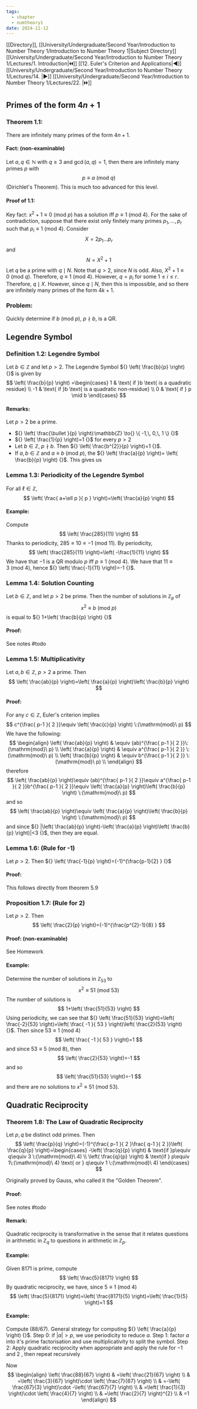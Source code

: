 ```yaml
---
tags:
  - chapter
  - numtheory1
date: 2024-11-12
---
```

[[Directory]], [[University/Undergraduate/Second Year/Introduction to Number Theory 1/Introduction to Number Theory 1|Subject Directory]]
[[University/Undergraduate/Second Year/Introduction to Number Theory 1/Lectures/1. Introduction|🞀🞀]] [[12. Euler's Criterion and Applications|◀]] [[University/Undergraduate/Second Year/Introduction to Number Theory 1/Lectures/14. |▶]] [[University/Undergraduate/Second Year/Introduction to Number Theory 1/Lectures/22. |🞂🞂]]
# 
## Primes of the form ${} 4n+1 {}$
### Theorem 1.1:
There are infinitely many primes of the form ${} 4n+1 {}$. 
#### Fact: (non-examinable)
Let ${} a,\, q \in \mathbb{N} {}$ with $q\geq 3$ and ${} \gcd(a,\, q)=1 {}$, then there are infinitely many primes ${} p$ with 
$$
p\equiv a \:(\mathrm{mod}\  q) 
$$
(Dirichlet's Theorem). This is much too advanced for this level.
#### Proof of 1.1: 
Key fact: ${} x^{2}+1\equiv 0\:(\mathrm{mod}\  p)  {}$ has a solution iff ${} p\equiv 1 \:(\mathrm{mod}\  4)  {}$. For the sake of contradiction, suppose that there exist only finitely many primes ${} p_{1},\,\dots,\,p_{r} {}$ such that ${} p_{i}\equiv 1\:(\mathrm{mod}\  4)  {}$. Consider
$$
X=2p_{1}\dots p_{r}
$$
and
$$
N=X^{2}+1
$$
Let $q$ be a prime with ${} q \mid N {}$. Note that $q>2 {}$, since $N {}$ is odd. Also, ${} X^{2}+1\equiv 0 \:(\mathrm{mod}\  q)  {}$. Therefore, ${} q\equiv 1 \:(\mathrm{mod}\  4)  {}$. However, ${} q=p_{i} {}$ for some $1\leq i\leq r$. Therefore, ${} q \mid X {}$. However, since $q \mid N {}$, then this is impossible, and so there are infinitely many primes of the form ${} 4k+1. {}$
### Problem:
Quickly determine if ${} b \:(\mathrm{mod}\  p)  {}$, ${} p \nmid b {}$, is a QR. 
## Legendre Symbol
### Definition 1.2: Legendre Symbol
Let ${} b \in \mathbb{Z} {}$ and let ${} p >2 {}$. The Legendre Symbol ${} \left( \frac{b}{p} \right) {}$ is given by
$$
\left( \frac{b}{p} \right) =\begin{cases}
1  & \text{ if }b \text{ is a quadratic residue} \\
-1  & \text{ if }b \text{ is a quadratic non-residue} \\
0 & \text{ if } p \mid b
\end{cases}
$$
#### Remarks:
Let ${} p>2 {}$ be a prime. 
- ${} \left( \frac{\bullet }{p}  \right):\mathbb{Z} \to{} \{ -1,\, 0,\, 1 \} {}$
- ${} \left( \frac{1}{p} \right)=1 {}$ for every $p>2 {}$
- Let ${} b \in \mathbb{Z} {}$, $p\nmid b$. Then ${} \left( \frac{b^{2}}{p} \right)=1 {}$. 
 - If ${} a,\, b \in \mathbb{Z} {}$ and ${} a\equiv b \:(\mathrm{mod}\  p)  {}$, the ${} \left( \frac{a}{p} \right)= \left( \frac{b}{p} \right) {}$. 
This gives us
### Lemma 1.3: Periodicity of the Legendre Symbol
For all ${} \ell \in  \mathbb{Z} {}$, 
$$
\left( \frac{ a+\ell p }{ p } \right)=\left( \frac{a}{p} \right)
$$
#### Example:
Compute
$$
\left( \frac{285}{11} \right)
$$
Thanks to periodicity, ${} 285\equiv 10\equiv -1 \:(\mathrm{mod}\  11)  {}$. By periodicity, 
$$
\left( \frac{285}{11} \right)=\left( -\frac{1}{11} \right)
$$
We have that $-1 {}$ is a QR modulo $p$ iff ${} p\equiv 1 \:(\mathrm{mod}\  4)  {}$. We have that ${} 11\equiv 3 \:(\mathrm{mod}\  4)  {}$, hence ${} \left( \frac{-1}{11} \right)=-1 {}$. 
### Lemma 1.4: Solution Counting
Let ${} b \in \mathbb{Z} {}$, and let $p>2 {}$ be prime. Then the number of solutions in ${} \mathbb{Z}_{p}$ of
$$
x^{2} \equiv b \:(\mathrm{mod}\  p) 
$$
is equal to ${} 1+\left( \frac{b}{p} \right) {}$
#### Proof:
See notes #todo 
### Lemma 1.5: Multiplicativity
Let ${} a,\, b \in \mathbb{Z} {}$, $p>2 {}$ a prime. Then
$$
\left( \frac{ab}{p} \right)=\left( \frac{a}{p} \right)\left( \frac{b}{p} \right)
$$
#### Proof:
For any ${} c \in \mathbb{Z} {}$, Euler's criterion implies
$$
c^{\frac{ p-1 }{ 2 }}\equiv \left( \frac{c}{p} \right) \:(\mathrm{mod}\  p) 
$$
We have the following:
$$
\begin{align}
 \left( \frac{ab}{p} \right) & \equiv (ab)^{\frac{ p-1 }{ 2 }}\:(\mathrm{mod}\  p)  \\
\left( \frac{a}{p} \right) & \equiv a^{\frac{ p-1 }{ 2 }} \:(\mathrm{mod}\  p) \\
\left( \frac{b}{p} \right) & \equiv b^{\frac{ p-1 }{ 2 }} \:(\mathrm{mod}\  p) \\ 
 \end{align} 
$$
therefore
$$
\left( \frac{ab}{p} \right)\equiv (ab)^{\frac{ p-1 }{ 2 }}\equiv a^{\frac{ p-1 }{ 2 }}b^{\frac{ p-1 }{ 2 }}\equiv \left( \frac{a}{p} \right)\left( \frac{b}{p} \right) \:(\mathrm{mod}\  p) 
$$
and so 
$$
\left( \frac{ab}{p} \right)\equiv \left( \frac{a}{p} \right)\left( \frac{b}{p} \right) \:(\mathrm{mod}\  p) 
$$
and since ${} |\left( \frac{ab}{p} \right)-\left( \frac{a}{p} \right)\left( \frac{b}{p} \right)|<3 {}$, then they are equal.
### Lemma 1.6: (Rule for -1)
Let $p>2 {}$. Then ${} \left( \frac{-1}{p}  \right)=(-1)^{\frac{p-1}{2} } {}$
#### Proof:
This follows directly from theorem 5.9
### Proposition 1.7: (Rule for 2)
Let ${} p>2 {}$. Then
$$
\left( \frac{2}{p} \right)=(-1)^{\frac{p^{2}-1}{8} }
$$
#### Proof: (non-examinable)
See Homework
#### Example:
Determine the number of solutions in ${} \mathbb{Z}_{53} {}$ to
$$
x^{2} \equiv  51 \:(\mathrm{mod}\  53) 
$$
The number of solutions is
$$
1+\left( \frac{51}{53} \right)
$$
Using periodicity, we can see that ${} \left( \frac{51}{53} \right)=\left( \frac{-2}{53} \right)=\left( \frac{ -1 }{ 53 } \right)\left( \frac{2}{53} \right) {}$. Then since ${} 53\equiv 1\:(\mathrm{mod}\  4)  {}$
$$
\left( \frac{ -1 }{ 53 } \right)=1
$$
and since ${} 53 \equiv  5 \:(\mathrm{mod}\  8)  {}$, then
$$
\left( \frac{2}{53} \right)=-1
$$
and so
$$
\left( \frac{51}{53} \right)=-1
$$
and there are no solutions to ${} x^{2}\equiv 51\:(\mathrm{mod}\  53)  {}$.
## Quadratic Reciprocity
### Theorem 1.8: The Law of Quadratic Reciprocity
Let ${} p,\, q  {}$ be distinct odd primes. Then 
$$
\left( \frac{p}{q} \right)=(-1)^{\frac{ p-1 }{ 2 }\frac{ q-1 }{ 2 }}\left( \frac{q}{p} \right)=\begin{cases}
-\left( \frac{q}{p} \right)  & \text{if }p\equiv q\equiv 3 \:(\mathrm{mod}\  4)  \\
\left( \frac{q}{p} \right)    & \text{if } p\equiv 1\:(\mathrm{mod}\  4) \text{ or } q\equiv 1 \:(\mathrm{mod}\  4) 
\end{cases}
$$

Originally proved by Gauss, who called it the "Golden Theorem". 
#### Proof: 
See notes #todo 
#### Remark:
Quadratic reciprocity is transformative in the sense that it relates questions in arithmetic in ${} \mathbb{Z}_{q}$ to questions in arithmetic in ${} \mathbb{Z}_{p} {}$.
#### Example:
Given ${} 8171 {}$ is prime, compute
$$
\left( \frac{5}{8171} \right)
$$
By quadratic reciprocity, we have, since ${} 5\equiv 1 \:(\mathrm{mod}\  4)  {}$
$$
\left( \frac{5}{8171} \right)=\left( \frac{8171}{5} \right)=\left( \frac{1}{5} \right)=1
$$
#### Example:
Compute ${} (88 /67) {}$. 
General strategy for computing ${} \left( \frac{a}{p} \right) {}$. 
Step 0: if ${} |a|>p {}$, we use periodicity to reduce $a$.
Step 1: factor $a$ into it's prime factorisation and use multiplicativity to split the symbol. 
Step 2: Apply quadratic reciprocity when appropriate and apply the rule for $-1 {}$ and $2 {}$ , then repeat recursively

Now
$$
\begin{align}
 \left( \frac{88}{67} \right) & =\left( \frac{21}{67} \right) \\
 & =\left( \frac{3}{67} \right)\cdot \left( \frac{7}{67} \right) \\
 & =-\left( \frac{67}{3} \right)\cdot -\left( \frac{67}{7} \right) \\
 & =\left( \frac{1}{3} \right)\cdot \left( \frac{4}{7} \right) \\
 & =\left( \frac{2}{7} \right)^{2} \\
 & =1
 \end{align}
$$
